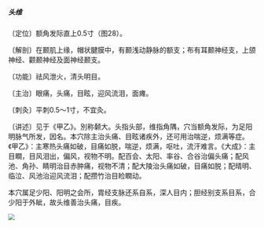##### 头维

〔定位〕额角发际直上0.5寸（图28）。

〔解剖〕在颞肌上缘，帽状腱膜中，有颞浅动静脉的额支；布有耳颞神经支，上颌神经、颧颞神经及面神经颞支。

〔功能〕祛风泄火，清头明目。

〔主治〕眼痛，头痛，目眩，迎风流泪，面瘫。

〔刺灸〕平刺0.5〜1寸，不宜灸。

〔讲述〕见于《甲乙》。別称颡大。头指头部，维指角隅，穴当额角发际，为足阳明脉气所发，因名。本穴除主治头痛、目眩诸疾外，还可用治喘逆，烦满等症。《甲乙》：主寒热头痛如破，目痛如脱，喘逆，烦满，呕吐，流汗难言。《大成》：主目瞷，目风泪出，偏风，视物不明。配百会、太阳、率谷、合谷治偏头痛；配风池、角孙、睛明治目赤肿痛，视物不清；配大陵治头痛如破，目痛如脱；配晴明、临泣、风池治迎风流泪；配攒竹治目睑瞤动。

本穴属足少阳、阳明之会所，胄经支脉还系自系，深人目内；胆经别支系目系，合少阳于外眦，故头维善治头痛，目疾。

<img src="img/图28.jpg" style="zoom:80%;" />
